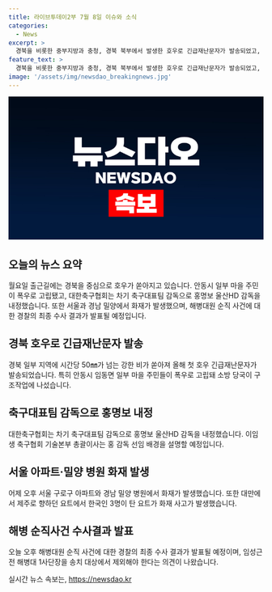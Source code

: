 ```yaml
---
title: 라이브투데이2부 7월 8일 이슈와 소식
categories:
  - News
excerpt: >
  경북을 비롯한 중부지방과 충청, 경북 북부에서 발생한 호우로 긴급재난문자가 발송되었고, 안동시 일부 마을 주민들이 고립돼 구조작업이 진행 중입니다. 또한 대한축구협회가 홍명보 울산HD 감독을 차기 축구대표팀 감독으로 내정하고 해병대원 순직 사건의 최종 수사결과가 발표될 예정입니다. 서울 아파트와 밀양 병원에서의 화재 사고와 한국인 3명이 탄 요트의 사고도 발생했으며, 이에 대한 소재가 확인 중입니다.
feature_text: >
  경북을 비롯한 중부지방과 충청, 경북 북부에서 발생한 호우로 긴급재난문자가 발송되었고, 안동시 일부 마을 주민들이 고립돼 구조작업이 진행 중입니다. 또한 대한축구협회가 홍명보 울산HD 감독을 차기 축구대표팀 감독으로 내정하고 해병대원 순직 사건의 최종 수사결과가 발표될 예정입니다. 서울 아파트와 밀양 병원에서의 화재 사고와 한국인 3명이 탄 요트의 사고도 발생했으며, 이에 대한 소재가 확인 중입니다.
image: '/assets/img/newsdao_breakingnews.jpg'
---
```


<p><img src="/assets/img/newsdao_breakingnews.jpg" alt="flaretime 속보" /></p>

<h2 data-ke-size="size26">오늘의 뉴스 요약</h2>

<p data-ke-size="size16">월요일 출근길에는 경북을 중심으로 호우가 쏟아지고 있습니다. 안동시 일부 마을 주민이 폭우로 고립됐고, 대한축구협회는 차기 축구대표팀 감독으로 홍명보 울산HD 감독을 내정했습니다. 또한 서울과 경남 밀양에서 화재가 발생했으며, 해병대원 순직 사건에 대한 경찰의 최종 수사 결과가 발표될 예정입니다.</p>

<h2 data-ke-size="size26">경북 호우로 긴급재난문자 발송</h2>

<p data-ke-size="size16">경북 일부 지역에 시간당 50㎜가 넘는 강한 비가 쏟아져 올해 첫 호우 긴급재난문자가 발송되었습니다. 특히 안동시 임동면 일부 마을 주민들이 폭우로 고립돼 소방 당국이 구조작업에 나섰습니다.</p>

<h2 data-ke-size="size26">축구대표팀 감독으로 홍명보 내정</h2>

<p data-ke-size="size16">대한축구협회는 차기 축구대표팀 감독으로 홍명보 울산HD 감독을 내정했습니다. 이임생 축구협회 기술본부 총괄이사는 홍 감독 선임 배경을 설명할 예정입니다.</p>

<h2 data-ke-size="size26">서울 아파트·밀양 병원 화재 발생</h2>

<p data-ke-size="size16">어제 오후 서울 구로구 아파트와 경남 밀양 병원에서 화재가 발생했습니다. 또한 대만에서 제주로 향하던 요트에서 한국인 3명이 탄 요트가 화재 사고가 발생했습니다.</p>

<h2 data-ke-size="size26">해병 순직사건 수사결과 발표</h2>

<p data-ke-size="size16">오늘 오후 해병대원 순직 사건에 대한 경찰의 최종 수사 결과가 발표될 예정이며, 임성근 전 해병대 1사단장을 송치 대상에서 제외해야 한다는 의견이 나왔습니다.</p>
실시간 뉴스 속보는, <a href="https://newsdao.kr" rel="dofollow">https://newsdao.kr</a>


